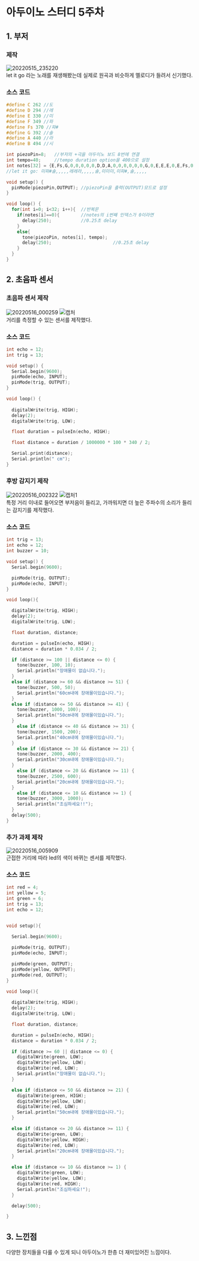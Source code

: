 # 아두이노 스터디 5주차
## 1. 부저
### 제작
![20220515_235220](https://user-images.githubusercontent.com/101804119/168482365-b0fcbee1-dc20-4b7b-95ad-60a75a85b5c1.jpg)   
let it go 라는 노래를 재생해봤는데 실제로 원곡과 비슷하게 멜로디가 들려서 신기했다.
### 소스 코드
```c
#define C 262 //도
#define D 294 //레
#define E 330 //미
#define F 349 //파
#define Fs 370 //파#
#define G 392 //솔
#define A 440 //라
#define B 494 //시

int piezoPin=8;   //부저의 +극을 아두이노 보드 8번에 연결
int tempo=40;     //tempo duration option을 400으로 설정
int notes[32] = {E,Fs,G,0,0,0,0,0,D,D,A,0,0,0,0,0,0,G,0,E,E,E,0,E,Fs,0,G,0,0,0,0,0};
//let it go: 미파#솔,,,,,레레라,,,,,솔,미미미,미파#,솔,,,,,

void setup() {
  pinMode(piezoPin,OUTPUT); //piezoPin을 출력(OUTPUT)모드로 설정
}

void loop() {
  for(int i=0; i<32; i++){  //반복문
    if(notes[i]==0){        //notes의 i번째 인덱스가 0이라면
      delay(250);           //0.25초 delay
    }
    else{
      tone(piezoPin, notes[i], tempo);
      delay(250);                       //0.25초 delay
    }
  }
}
```

## 2. 초음파 센서
### 초음파 센서 제작
![20220516_000259](https://user-images.githubusercontent.com/101804119/168482374-d02295c7-9ac3-4292-88aa-38e52ebea1d4.jpg)
![캡처](https://user-images.githubusercontent.com/101804119/168482384-b8c967ad-4c12-4b9c-9981-35eb55aacf52.PNG)   
거리를 측정할 수 있는 센서를 제작했다.
### 소스 코드
```c
int echo = 12;
int trig = 13;

void setup() {
  Serial.begin(9600);
  pinMode(echo, INPUT);
  pinMode(trig, OUTPUT);
}

void loop() {
  
  digitalWrite(trig, HIGH);
  delay(2);
  digitalWrite(trig, LOW);

  float duration = pulseIn(echo, HIGH);

  float distance = duration / 1000000 * 100 * 340 / 2;

  Serial.print(distance);
  Serial.println(" cm");
}
```
### 후방 감지기 제작
![20220516_002322](https://user-images.githubusercontent.com/101804119/168482432-ae7f5d9d-4ff4-4523-821f-e1e91da834ce.jpg)
![캡처1](https://user-images.githubusercontent.com/101804119/168482433-dea7be9c-907f-4e05-8fab-8570971ef01a.PNG)   
특정 거리 이내로 들어오면 부저음이 들리고, 가까워지면 더 높은 주파수의 소리가 들리는 감지기를 제작했다.
### 소스 코드
```c
int trig = 13;
int echo = 12;
int buzzer = 10;

void setup() {
  Serial.begin(9600);

  pinMode(trig, OUTPUT);
  pinMode(echo, INPUT);
}

void loop(){

  digitalWrite(trig, HIGH);
  delay(2);
  digitalWrite(trig, LOW);

  float duration, distance;

  duration = pulseIn(echo, HIGH);
  distance = duration * 0.034 / 2;

  if (distance >= 100 || distance <= 0) {
    tone(buzzer, 100, 10);
    Serial.println("장애물이 없습니다.");
  }
  else if (distance >= 60 && distance >= 51) {
    tone(buzzer, 500, 50);
    Serial.println("60cm내에 장애물이있습니다.");
  }
  else if (distance <= 50 && distance >= 41) {
    tone(buzzer, 1000, 100);
    Serial.println("50cm내에 장애물이있습니다.");
  }
    else if (distance <= 40 && distance >= 31) {
    tone(buzzer, 1500, 200);
    Serial.println("40cm내에 장애물이있습니다.");
  }
    else if (distance <= 30 && distance >= 21) {
    tone(buzzer, 2000, 400);
    Serial.println("30cm내에 장애물이있습니다.");
  }
    else if (distance <= 20 && distance >= 11) {
    tone(buzzer, 2500, 600);
    Serial.println("20cm내에 장애물이있습니다.");
  }
    else if (distance <= 10 && distance >= 1) {
    tone(buzzer, 3000, 1000);
    Serial.println("조심하세요!!");
  }
  delay(500);
}
```

### 추가 과제 제작
![20220516_005909](https://user-images.githubusercontent.com/101804119/168482456-21a6a36e-11f5-4560-a197-1b1efdc3d36b.gif)   
근접한 거리에 따라 led의 색이 바뀌는 센서를 제작했다.
### 소스 코드
```c
int red = 4;
int yellow = 5;
int green = 6;
int trig = 13;
int echo = 12;


void setup(){

  Serial.begin(9600);
  
  pinMode(trig, OUTPUT);
  pinMode(echo, INPUT);

  pinMode(green, OUTPUT);
  pinMode(yellow, OUTPUT);
  pinMode(red, OUTPUT);
}

void loop(){
  
  digitalWrite(trig, HIGH);
  delay(2);
  digitalWrite(trig, LOW);

  float duration, distance;

  duration = pulseIn(echo, HIGH);
  distance = duration * 0.034 / 2;

  if (distance >= 60 || distance <= 0) {
    digitalWrite(green, LOW); 
    digitalWrite(yellow, LOW);
    digitalWrite(red, LOW);
    Serial.println("장애물이 없습니다.");
  }

  else if (distance <= 50 && distance >= 21) {
    digitalWrite(green, HIGH); 
    digitalWrite(yellow, LOW);
    digitalWrite(red, LOW);
    Serial.println("50cm내에 장애물이있습니다.");
  }

  else if (distance <= 20 && distance >= 11) {
    digitalWrite(green, LOW); 
    digitalWrite(yellow, HIGH);
    digitalWrite(red, LOW);
    Serial.println("20cm내에 장애물이있습니다.");
  }

  else if (distance <= 10 && distance >= 1) {
    digitalWrite(green, LOW); 
    digitalWrite(yellow, LOW);
    digitalWrite(red, HIGH);
    Serial.println("조심하세요!");
  }

  delay(500);

}
```

## 3. 느낀점
다양한 장치들을 다룰 수 있게 되니 아두이노가 한층 더 재미있어진 느낌이다.
